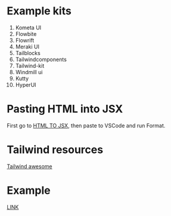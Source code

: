 # Example kits
1. Kometa UI
2. Flowbite
3. Flowrift
4. Meraki UI
5. Tailblocks
6. Tailwindcomponents
8. Tailwind-kit
9. Windmill ui
10. Kutty
10. HyperUI

# Pasting HTML into JSX
First go to [HTML TO JSX](https://magic.reactjs.net/htmltojsx.htm), then paste to VSCode and run Format.

# Tailwind resources

[Tailwind awesome](https://www.tailwindawesome.com/?price=free)

# Example
[LINK](https://tailwindcomponents.com/component/tailwind-landing-page)
